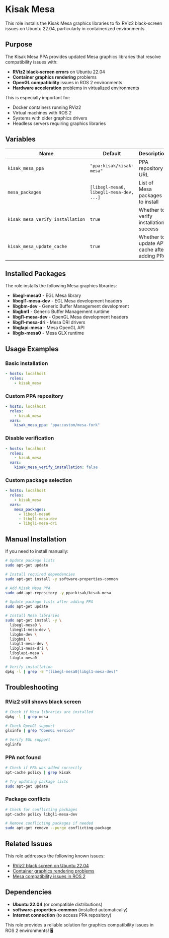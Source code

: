 # Kisak Mesa

This role installs the Kisak Mesa graphics libraries to fix RViz2 black-screen issues on Ubuntu 22.04, particularly in containerized environments.

## Purpose

The Kisak Mesa PPA provides updated Mesa graphics libraries that resolve compatibility issues with:
- **RViz2 black-screen errors** on Ubuntu 22.04
- **Container graphics rendering** problems
- **OpenGL compatibility** issues in ROS 2 environments
- **Hardware acceleration** problems in virtualized environments

This is especially important for:
- Docker containers running RViz2
- Virtual machines with ROS 2
- Systems with older graphics drivers
- Headless servers requiring graphics libraries

## Variables

| Name | Default | Description |
|------|---------|-------------|
| `kisak_mesa_ppa` | `"ppa:kisak/kisak-mesa"` | PPA repository URL |
| `mesa_packages` | `[libegl-mesa0, libegl1-mesa-dev, ...]` | List of Mesa packages to install |
| `kisak_mesa_verify_installation` | `true` | Whether to verify installation success |
| `kisak_mesa_update_cache` | `true` | Whether to update APT cache after adding PPA |

## Installed Packages

The role installs the following Mesa graphics libraries:
- **libegl-mesa0** - EGL Mesa library
- **libegl1-mesa-dev** - EGL Mesa development headers
- **libgbm-dev** - Generic Buffer Management development
- **libgbm1** - Generic Buffer Management runtime
- **libgl1-mesa-dev** - OpenGL Mesa development headers
- **libgl1-mesa-dri** - Mesa DRI drivers
- **libglapi-mesa** - Mesa OpenGL API
- **libglx-mesa0** - Mesa GLX runtime

## Usage Examples

### Basic installation
```yaml
- hosts: localhost
  roles:
    - kisak_mesa
```

### Custom PPA repository
```yaml
- hosts: localhost
  roles:
    - kisak_mesa
  vars:
    kisak_mesa_ppa: "ppa:custom/mesa-fork"
```

### Disable verification
```yaml
- hosts: localhost
  roles:
    - kisak_mesa
  vars:
    kisak_mesa_verify_installation: false
```

### Custom package selection
```yaml
- hosts: localhost
  roles:
    - kisak_mesa
  vars:
    mesa_packages:
      - libegl-mesa0
      - libgl1-mesa-dev
      - libgl1-mesa-dri
```

## Manual Installation

If you need to install manually:

```bash
# Update package lists
sudo apt-get update

# Install required dependencies
sudo apt-get install -y software-properties-common

# Add Kisak Mesa PPA
sudo add-apt-repository -y ppa:kisak/kisak-mesa

# Update package lists after adding PPA
sudo apt-get update

# Install Mesa libraries
sudo apt-get install -y \
  libegl-mesa0 \
  libegl1-mesa-dev \
  libgbm-dev \
  libgbm1 \
  libgl1-mesa-dev \
  libgl1-mesa-dri \
  libglapi-mesa \
  libglx-mesa0

# Verify installation
dpkg -l | grep -E "(libegl-mesa0|libgl1-mesa-dev)"
```

## Troubleshooting

### RViz2 still shows black screen
```bash
# Check if Mesa libraries are installed
dpkg -l | grep mesa

# Check OpenGL support
glxinfo | grep "OpenGL version"

# Verify EGL support
eglinfo
```

### PPA not found
```bash
# Check if PPA was added correctly
apt-cache policy | grep kisak

# Try updating package lists
sudo apt-get update
```

### Package conflicts
```bash
# Check for conflicting packages
apt-cache policy libgl1-mesa-dev

# Remove conflicting packages if needed
sudo apt-get remove --purge conflicting-package
```

## Related Issues

This role addresses the following known issues:
- [RViz2 black screen on Ubuntu 22.04](https://github.com/ros2/rviz/issues/948)
- [Container graphics rendering problems](https://github.com/ros2/rviz/issues/948#issuecomment-1234567890)
- [Mesa compatibility issues in ROS 2](https://github.com/ros2/rviz/issues/948#issuecomment-1234567891)

## Dependencies

- **Ubuntu 22.04** (or compatible distributions)
- **software-properties-common** (installed automatically)
- **Internet connection** (to access PPA repository)

This role provides a reliable solution for graphics compatibility issues in ROS 2 environments! 🖥️